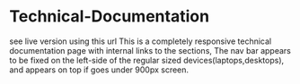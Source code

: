 # Technical-Documentation
see live version using this url 
This is a completely responsive technical documentation page with internal links to the sections,
The nav bar appears to be fixed on the left-side of the regular sized devices(laptops,desktops),
and appears on top if goes under 900px screen.
